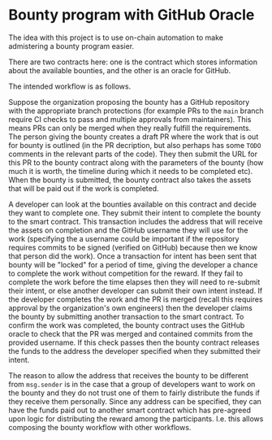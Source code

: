 # Bounty program with GitHub Oracle

The idea with this project is to use on-chain automation to make admistering a bounty program easier.

There are two contracts here: one is the contract which stores information about the available bounties, and the other is an oracle for GitHub.

The intended workflow is as follows.

Suppose the organization proposing the bounty has a GitHub repository with the appropriate branch protections
(for example PRs to the `main` branch require CI checks to pass and multiple approvals from maintainers).
This means PRs can only be merged when they really fulfill the requirements.
The person giving the bounty creates a draft PR where the work that is out for bounty is outlined (in the PR decription, but also perhaps has some `TODO` comments in the relevant parts of the code).
They then submit the URL for this PR to the bounty contract along with the parameters of the bounty (how much it is worth, the timeline during which it needs to be completed etc).
When the bounty is submitted, the bounty contract also takes the assets that will be paid out if the work is completed.

A developer can look at the bounties available on this contract and decide they want to complete one.
They submit their intent to complete the bounty to the smart contract.
This transaction includes the address that will receive the assets on completion and the GitHub username they will use for the work
(specifying the a username could be important if the repository requires commits to be signed (verified on GitHub) because then we know that person did the work).
Once a transaction for intent has been sent that bounty will be "locked" for a period of time, giving the developer a chance to complete the work without competition for the reward.
If they fail to complete the work before the time elapses then they will need to re-submit their intent, or else another developer can submit their own intent instead.
If the developer completes the work and the PR is merged (recall this requires approval by the organization's own engineers) then the developer claims the bounty by submitting another transaction to the smart contract.
To confirm the work was completed, the bounty contract uses the GitHub oracle to check that the PR was merged and contained commits from the provided username.
If this check passes then the bounty contract releases the funds to the address the developer specified when they submitted their intent.

The reason to allow the address that receives the bounty to be different from `msg.sender` is in the case that a group of developers want to work on the bounty and
they do not trust one of them to fairly distribute the funds if they receive them personally. Since any address can be specified, they can have the funds paid out to another smart contract
which has pre-agreed upon logic for distributing the reward among the participants. I.e. this allows composing the bounty workflow with other workflows.
